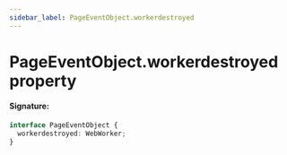 ```yaml
---
sidebar_label: PageEventObject.workerdestroyed
---
```


# PageEventObject.workerdestroyed property

#### Signature:

```typescript
interface PageEventObject {
  workerdestroyed: WebWorker;
}
```
